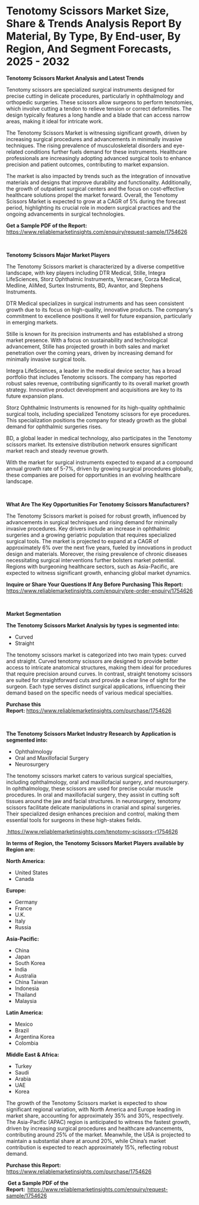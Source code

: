 <p><h1>Tenotomy Scissors Market Size, Share & Trends Analysis Report By Material, By Type, By End-user, By Region, And Segment Forecasts, 2025 - 2032</h1></p><p><strong>Tenotomy Scissors Market Analysis and Latest Trends</strong></p>
<p><p>Tenotomy scissors are specialized surgical instruments designed for precise cutting in delicate procedures, particularly in ophthalmology and orthopedic surgeries. These scissors allow surgeons to perform tenotomies, which involve cutting a tendon to relieve tension or correct deformities. The design typically features a long handle and a blade that can access narrow areas, making it ideal for intricate work.</p><p>The Tenotomy Scissors Market is witnessing significant growth, driven by increasing surgical procedures and advancements in minimally invasive techniques. The rising prevalence of musculoskeletal disorders and eye-related conditions further fuels demand for these instruments. Healthcare professionals are increasingly adopting advanced surgical tools to enhance precision and patient outcomes, contributing to market expansion.</p><p>The market is also impacted by trends such as the integration of innovative materials and designs that improve durability and functionality. Additionally, the growth of outpatient surgical centers and the focus on cost-effective healthcare solutions propel the market forward. Overall, the Tenotomy Scissors Market is expected to grow at a CAGR of 5% during the forecast period, highlighting its crucial role in modern surgical practices and the ongoing advancements in surgical technologies.</p></p>
<p><strong>Get a Sample PDF of the Report:&nbsp;</strong> <a href="https://www.reliablemarketinsights.com/enquiry/request-sample/1754626?utm_campaign=2240&utm_medium=2&utm_source=Github&utm_content=ia&utm_term=13042025&utm_id=tenotomy-scissors">https://www.reliablemarketinsights.com/enquiry/request-sample/1754626</a></p>
<p>&nbsp;</p>
<p><strong>Tenotomy Scissors Major Market Players</strong></p>
<p><p>The Tenotomy Scissors market is characterized by a diverse competitive landscape, with key players including DTR Medical, Stille, Integra LifeSciences, Storz Ophthalmic Instruments, Vernacare, Corza Medical, Medline, AliMed, Surtex Instruments, BD, Avantor, and Stephens Instruments. </p><p>DTR Medical specializes in surgical instruments and has seen consistent growth due to its focus on high-quality, innovative products. The company's commitment to excellence positions it well for future expansion, particularly in emerging markets. </p><p>Stille is known for its precision instruments and has established a strong market presence. With a focus on sustainability and technological advancement, Stille has projected growth in both sales and market penetration over the coming years, driven by increasing demand for minimally invasive surgical tools.</p><p>Integra LifeSciences, a leader in the medical device sector, has a broad portfolio that includes Tenotomy scissors. The company has reported robust sales revenue, contributing significantly to its overall market growth strategy. Innovative product development and acquisitions are key to its future expansion plans.</p><p>Storz Ophthalmic Instruments is renowned for its high-quality ophthalmic surgical tools, including specialized Tenotomy scissors for eye procedures. This specialization positions the company for steady growth as the global demand for ophthalmic surgeries rises.</p><p>BD, a global leader in medical technology, also participates in the Tenotomy scissors market. Its extensive distribution network ensures significant market reach and steady revenue growth.</p><p>With the market for surgical instruments expected to expand at a compound annual growth rate of 5-7%, driven by growing surgical procedures globally, these companies are poised for opportunities in an evolving healthcare landscape.</p></p>
<p>&nbsp;</p>
<p><strong>What Are The Key Opportunities For Tenotomy Scissors Manufacturers?</strong></p>
<p><p>The Tenotomy Scissors market is poised for robust growth, influenced by advancements in surgical techniques and rising demand for minimally invasive procedures. Key drivers include an increase in ophthalmic surgeries and a growing geriatric population that requires specialized surgical tools. The market is projected to expand at a CAGR of approximately 6% over the next five years, fueled by innovations in product design and materials. Moreover, the rising prevalence of chronic diseases necessitating surgical interventions further bolsters market potential. Regions with burgeoning healthcare sectors, such as Asia-Pacific, are expected to witness significant growth, enhancing global market dynamics.</p></p>
<p><strong>Inquire or Share Your Questions If Any Before Purchasing This Report:</strong> <a href="https://www.reliablemarketinsights.com/enquiry/pre-order-enquiry/1754626?utm_campaign=2240&utm_medium=2&utm_source=Github&utm_content=ia&utm_term=13042025&utm_id=tenotomy-scissors">https://www.reliablemarketinsights.com/enquiry/pre-order-enquiry/1754626</a></p>
<p>&nbsp;</p>
<p><strong>Market Segmentation</strong></p>
<p><strong>The Tenotomy Scissors Market Analysis by types is segmented into:</strong></p>
<p><ul><li>Curved</li><li>Straight</li></ul></p>
<p><p>The tenotomy scissors market is categorized into two main types: curved and straight. Curved tenotomy scissors are designed to provide better access to intricate anatomical structures, making them ideal for procedures that require precision around curves. In contrast, straight tenotomy scissors are suited for straightforward cuts and provide a clear line of sight for the surgeon. Each type serves distinct surgical applications, influencing their demand based on the specific needs of various medical specialties.</p></p>
<p><strong>Purchase this Report:&nbsp;</strong><a href="https://www.reliablemarketinsights.com/purchase/1754626?utm_campaign=2240&utm_medium=2&utm_source=Github&utm_content=ia&utm_term=13042025&utm_id=tenotomy-scissors">https://www.reliablemarketinsights.com/purchase/1754626</a></p>
<p>&nbsp;</p>
<p><strong>The Tenotomy Scissors Market Industry Research by Application is segmented into:</strong></p>
<p><ul><li>Ophthalmology</li><li>Oral and Maxillofacial Surgery</li><li>Neurosurgery</li></ul></p>
<p><p>The tenotomy scissors market caters to various surgical specialties, including ophthalmology, oral and maxillofacial surgery, and neurosurgery. In ophthalmology, these scissors are used for precise ocular muscle procedures. In oral and maxillofacial surgery, they assist in cutting soft tissues around the jaw and facial structures. In neurosurgery, tenotomy scissors facilitate delicate manipulations in cranial and spinal surgeries. Their specialized design enhances precision and control, making them essential tools for surgeons in these high-stakes fields.</p></p>
<p><a href="https://www.reliablemarketinsights.com/tenotomy-scissors-r1754626?utm_campaign=2240&utm_medium=2&utm_source=Github&utm_content=ia&utm_term=13042025&utm_id=tenotomy-scissors">&nbsp;https://www.reliablemarketinsights.com/tenotomy-scissors-r1754626</a></p>
<p><strong>In terms of Region, the Tenotomy Scissors Market Players available by Region are:</strong></p>
<p>
    <p> <strong> North America: </strong>
        <ul>
            <li>United States</li>
            <li>Canada</li>
        </ul>
        </p> 
    <p> <strong> Europe: </strong>
        <ul>
            <li>Germany</li>
            <li>France</li>
            <li>U.K.</li>
            <li>Italy</li>
            <li>Russia</li>
        </ul>
        </p> 
    <p> <strong> Asia-Pacific: </strong>
        <ul>
            <li>China</li>
            <li>Japan</li>
            <li>South Korea</li>
            <li>India</li>
            <li>Australia</li>
            <li>China Taiwan</li>
            <li>Indonesia</li>
            <li>Thailand</li>
            <li>Malaysia</li>
        </ul>
        </p> 
    <p> <strong> Latin America: </strong>
        <ul>
            <li>Mexico</li>
            <li>Brazil</li>
            <li>Argentina Korea</li>
            <li>Colombia</li>
        </ul>
        </p> 
    <p> <strong> Middle East & Africa: </strong>
        <ul>
            <li>Turkey</li>
            <li>Saudi</li>
            <li>Arabia</li>
            <li>UAE</li>
            <li>Korea</li>
        </ul>
    </p>
    </p>
<p><p>The growth of the Tenotomy Scissors market is expected to show significant regional variation, with North America and Europe leading in market share, accounting for approximately 35% and 30%, respectively. The Asia-Pacific (APAC) region is anticipated to witness the fastest growth, driven by increasing surgical procedures and healthcare advancements, contributing around 25% of the market. Meanwhile, the USA is projected to maintain a substantial share at around 20%, while China’s market contribution is expected to reach approximately 15%, reflecting robust demand.</p></p>
<p><strong>Purchase this Report: </strong><a href="https://www.reliablemarketinsights.com/purchase/1754626?utm_campaign=2240&utm_medium=2&utm_source=Github&utm_content=ia&utm_term=13042025&utm_id=tenotomy-scissors">https://www.reliablemarketinsights.com/purchase/1754626</a></p>
<p>&nbsp;<strong>Get a Sample PDF of the Report:&nbsp;&nbsp;</strong><a href="https://www.reliablemarketinsights.com/enquiry/request-sample/1754626?utm_campaign=2240&utm_medium=2&utm_source=Github&utm_content=ia&utm_term=13042025&utm_id=tenotomy-scissors">https://www.reliablemarketinsights.com/enquiry/request-sample/1754626</a></p>
<p><strong></strong></p>
<p><p></p><p></p><p></p></p>